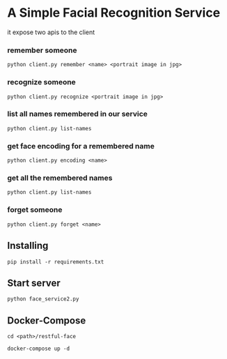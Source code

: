 # A Simple Facial Recognition Service

it expose two apis to the client
### remember someone
```shell script
python client.py remember <name> <portrait image in jpg>
```
### recognize someone
```shell script
python client.py recognize <portrait image in jpg>
```
### list all names remembered in our service
```shell script
python client.py list-names
```
### get face encoding for a remembered name
```shell script
python client.py encoding <name>
```
### get all the remembered names
```shell script
python client.py list-names
```
### forget someone
```shell script
python client.py forget <name>
```

## Installing 
```shell script
pip install -r requirements.txt
```
## Start server
```shell script
python face_service2.py
```
## Docker-Compose
```shell script
cd <path>/restful-face
```
```shell script
docker-compose up -d
```